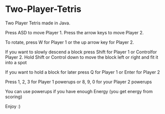# Two-Player-Tetris
Two Player Tetris made in Java.

Press ASD to move Player 1. Press the arrow keys to move Player 2.

To rotate, press W for Player 1 or the up arrow key for Player 2.

If you want to slowly descend a block press Shift for Player 1 or Controlfor Player 2. Hold Shift or Control down to move the block left or right and fit it into a spot

If you want to hold a block for later press Q for Player 1 or Enter for Player 2

Press 1, 2, 3 for Player 1 powerups or 8, 9, 0 for your Player 2 powerups

You can use powerups if you have enough Energy (you get energy from scoring)

Enjoy :)
